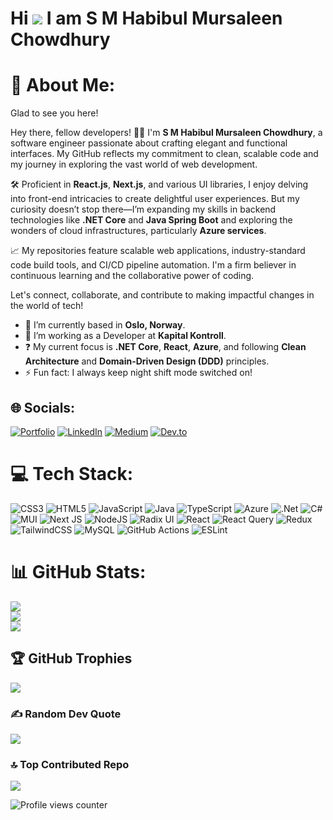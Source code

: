 Hi ![](https://user-images.githubusercontent.com/18350557/176309783-0785949b-9127-417c-8b55-ab5a4333674e.gif) I am S M Habibul Mursaleen Chowdhury
=======================================================================================================================================================

# 💫 About Me:
Glad to see you here!  

Hey there, fellow developers! 👨‍💻 I'm **S M Habibul Mursaleen Chowdhury**, a software engineer passionate about crafting elegant and functional interfaces. My GitHub reflects my commitment to clean, scalable code and my journey in exploring the vast world of web development.

🛠️ Proficient in **React.js**, **Next.js**, and various UI libraries, I enjoy delving into front-end intricacies to create delightful user experiences. But my curiosity doesn’t stop there—I’m expanding my skills in backend technologies like **.NET Core** and **Java Spring Boot** and exploring the wonders of cloud infrastructures, particularly **Azure services**.

📈 My repositories feature scalable web applications, industry-standard code build tools, and CI/CD pipeline automation. I'm a firm believer in continuous learning and the collaborative power of coding.

Let's connect, collaborate, and contribute to making impactful changes in the world of tech!

- 🔭 I’m currently based in **Oslo, Norway**.  
- 🌱 I’m working as a Developer at **Kapital Kontroll**.  
- ❓ My current focus is **.NET Core**, **React**, **Azure**, and following **Clean Architecture** and **Domain-Driven Design (DDD)** principles.  
- ⚡ Fun fact: I always keep night shift mode switched on!  

## 🌐 Socials:
[![Portfolio](https://img.shields.io/badge/portfolio-%2300bfa6.svg?logo=web&logoColor=white&style=for-the-badge&)](https://sm-habibul-mursaleen-chowdhury.netlify.app) 
[![LinkedIn](https://img.shields.io/badge/LinkedIn-%230077B5.svg?logo=linkedin&logoColor=white&style=for-the-badge&)](https://linkedin.com/in/https://www.linkedin.com/in/habibulmursaleen) 
[![Medium](https://img.shields.io/badge/Medium-12100E?logo=medium&logoColor=white&style=for-the-badge&)](https://medium.com/@https://medium.com/@chowdhurysmhabibulmursaleen) 
[![Dev.to](https://img.shields.io/badge/dev.to-%2308090A.svg?&style=for-the-badge&logo=dev.to&logoColor=white)](https://dev.to/habibulmursaleen) 

# 💻 Tech Stack:
![CSS3](https://img.shields.io/badge/css3-%231572B6.svg?style=for-the-badge&logo=css3&logoColor=white) 
![HTML5](https://img.shields.io/badge/html5-%23E34F26.svg?style=for-the-badge&logo=html5&logoColor=white) 
![JavaScript](https://img.shields.io/badge/javascript-%23323330.svg?style=for-the-badge&logo=javascript&logoColor=%23F7DF1E) 
![Java](https://img.shields.io/badge/java-%23ED8B00.svg?style=for-the-badge&logo=openjdk&logoColor=white) 
![TypeScript](https://img.shields.io/badge/typescript-%23007ACC.svg?style=for-the-badge&logo=typescript&logoColor=white) 
![Azure](https://img.shields.io/badge/azure-%230072C6.svg?style=for-the-badge&logo=microsoftazure&logoColor=white) 
![.Net](https://img.shields.io/badge/.NET-5C2D91?style=for-the-badge&logo=.net&logoColor=white) 
![C#](https://img.shields.io/badge/c%23-%23239120.svg?style=for-the-badge&logo=csharp&logoColor=white) 
![MUI](https://img.shields.io/badge/MUI-%230081CB.svg?style=for-the-badge&logo=mui&logoColor=white) 
![Next JS](https://img.shields.io/badge/Next-black?style=for-the-badge&logo=next.js&logoColor=white) 
![NodeJS](https://img.shields.io/badge/node.js-6DA55F?style=for-the-badge&logo=node.js&logoColor=white) 
![Radix UI](https://img.shields.io/badge/radix%20ui-161618.svg?style=for-the-badge&logo=radix-ui&logoColor=white) 
![React](https://img.shields.io/badge/react-%2320232a.svg?style=for-the-badge&logo=react&logoColor=%2361DAFB) 
![React Query](https://img.shields.io/badge/-React%20Query-FF4154?style=for-the-badge&logo=react%20query&logoColor=white) 
![Redux](https://img.shields.io/badge/redux-%23593d88.svg?style=for-the-badge&logo=redux&logoColor=white) 
![TailwindCSS](https://img.shields.io/badge/tailwindcss-%2338B2AC.svg?style=for-the-badge&logo=tailwind-css&logoColor=white) 
![MySQL](https://img.shields.io/badge/mysql-4479A1.svg?style=for-the-badge&logo=mysql&logoColor=white) 
![GitHub Actions](https://img.shields.io/badge/github%20actions-%232671E5.svg?style=for-the-badge&logo=githubactions&logoColor=white) 
![ESLint](https://img.shields.io/badge/ESLint-4B3263?style=for-the-badge&logo=eslint&logoColor=white)

# 📊 GitHub Stats:
![](https://github-readme-stats.vercel.app/api?username=habibulmursaleen&theme=transparent&hide_border=true&include_all_commits=true&count_private=true)<br/>
![](https://github-readme-streak-stats.herokuapp.com/?user=habibulmursaleen&theme=transparent&hide_border=true)<br/>
![](https://github-readme-stats.vercel.app/api/top-langs/?username=habibulmursaleen&theme=transparent&hide_border=true&include_all_commits=true&count_private=true&layout=compact)

## 🏆 GitHub Trophies
![](https://github-profile-trophy.vercel.app/?username=habibulmursaleen&theme=radical&no-frame=true&no-bg=true&margin-w=4)

### ✍️ Random Dev Quote
![](https://quotes-github-readme.vercel.app/api?type=horizontal&theme=light)

### 🔝 Top Contributed Repo
![](https://github-contributor-stats.vercel.app/api?username=habibulmursaleen&limit=5&theme=transparent&combine_all_yearly_contributions=true)

![Profile views counter](https://komarev.com/ghpvc/?username=habibulmursaleen&&style=flat-square)  
